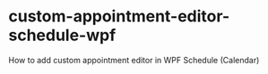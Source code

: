 # custom-appointment-editor-schedule-wpf
How to add custom appointment editor in WPF Schedule (Calendar)
